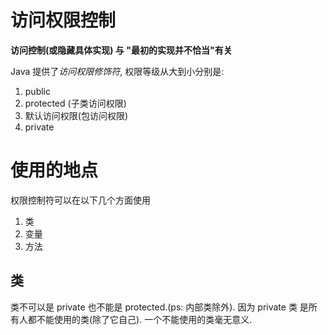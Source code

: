 # 访问权限控制

**访问控制(或隐藏具体实现) 与 "最初的实现并不恰当"有关**

Java 提供了*访问权限修饰符*, 权限等级从大到小分别是:

1. public
2. protected (子类访问权限)
3. 默认访问权限(包访问权限)
4. private

# 使用的地点

权限控制符可以在以下几个方面使用

1. 类
2. 变量
3. 方法

## 类

类不可以是 private 也不能是 protected.(ps: 内部类除外).
因为 private 类 是所有人都不能使用的类(除了它自己). 一个不能使用的类毫无意义.



